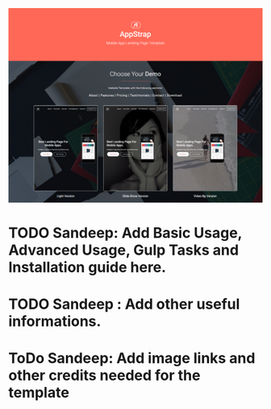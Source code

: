 ![Image of Yaktocat](https://github.com/rojitalamichhane/AppStrap/blob/master/Appstrap-bootstrap4-screenshot.png)


# TODO Sandeep: Add Basic Usage, Advanced Usage, Gulp Tasks and Installation guide here.


# TODO Sandeep : Add other useful informations.
# ToDo Sandeep: Add image links and other credits needed for the template
